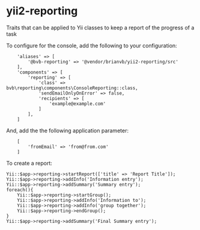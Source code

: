 # yii2-reporting

Traits that can be applied to Yii classes to keep a report of the progress of a task

To configure for the console, add the following to your configuration:
```
    'aliases' => [
        '@bvb-reporting' => '@vendor/brianvb/yii2-reporting/src'
    ],
    'components' => [
        'reporting' => [
            'class' => bvb\reporting\components\ConsoleReporting::class,
            'sendEmailOnlyOnError' => false,
            'recipients' => [
                'example@example.com'
            ]
        ],
    ]
```

And, add the the following application parameter:
```
	[
		'fromEmail' => 'from@from.com'
	]
```

To create a report:
```
Yii::$app->reporting->startReport(['title' => 'Report Title']);
Yii::$app->reporting->addInfo('Information entry');
Yii::$app->reporting->addSummary('Summary entry');
foreach(){
    Yii::$app->reporting->startGroup();
    Yii::$app->reporting->addInfo('Information to');
    Yii::$app->reporting->addInfo('group together');
    Yii::$app->reporting->endGroup();
}
Yii::$app->reporting->addSummary('Final Summary entry');
```